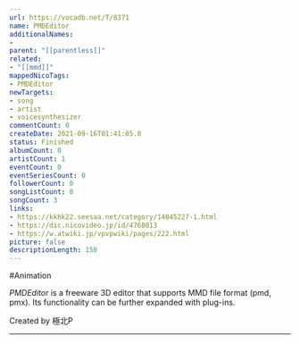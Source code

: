 ```yaml
---
url: https://vocadb.net/T/8371
name: PMDEditor
additionalNames: 
- 
parent: "[[parentless]]"
related:
- "[[mmd]]"
mappedNicoTags:
- PMDEditor
newTargets:
- song
- artist
- voicesynthesizer
commentCount: 0
createDate: 2021-09-16T01:41:05.8
status: Finished
albumCount: 0
artistCount: 1
eventCount: 0
eventSeriesCount: 0
followerCount: 0
songListCount: 0
songCount: 3
links: 
- https://kkhk22.seesaa.net/category/14045227-1.html
- https://dic.nicovideo.jp/id/4768013
- https://w.atwiki.jp/vpvpwiki/pages/222.html
picture: false
descriptionLength: 150
---
```


#Animation

_PMDEditor_ is a freeware 3D editor that supports MMD file format (pmd, pmx). Its functionality can be further expanded with plug-ins.

Created by 極北P

---

